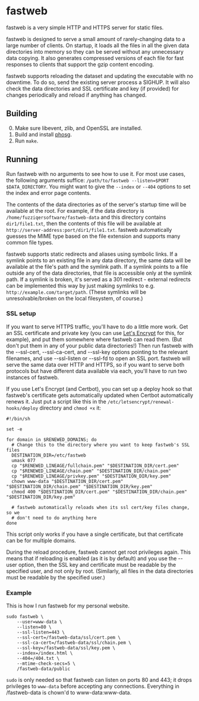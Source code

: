 # fastweb

fastweb is a very simple HTTP and HTTPS server for static files.

fastweb is designed to serve a small amount of rarely-changing data to a large number of clients. On startup, it loads all the files in all the given data directories into memory so they can be served without any unnecessary data copying. It also generates compressed versions of each file for fast responses to clients that support the gzip content encoding.

fastweb supports reloading the dataset and updating the executable with no downtime. To do so, send the existing server process a SIGHUP. It will also check the data directories and SSL certificate and key (if provided) for changes periodically and reload if anything has changed.

## Building

0. Make sure libevent, zlib, and OpenSSL are installed.
1. Build and install [phosg](https://github.com/fuzziqersoftware/phosg).
2. Run `make`.

## Running

Run fastweb with no arguments to see how to use it. For most use cases, the following arguments suffice: `/path/to/fastweb --listen=$PORT $DATA_DIRECTORY`. You might want to give the `--index` or `--404` options to set the index and error page contents.

The contents of the data directories as of the server's startup time will be available at the root. For example, if the data directory is `/home/fuzziqersoftware/fastweb-data` and this directory contains `dir1/file1.txt`, then the contents of this file will be available at `http://server-address:port/dir1/file1.txt`. fastweb automatically guesses the MIME type based on the file extension and supports many common file types.

fastweb supports static redirects and aliases using symbolic links. If a symlink points to an existing file in any data directory, the same data will be available at the file's path and the symlink path. If a symlink points to a file outside any of the data directories, that file is accessible only at the symlink path. If a symlink is broken, it's served as a 301 redirect - external redirects can be implemented this way by just making symlinks to e.g. `http://example.com/target/path`. (These symlinks will be unresolvable/broken on the local filesystem, of course.)

### SSL setup

If you want to serve HTTPS traffic, you'll have to do a little more work. Get an SSL certificate and private key (you can use [Let's Encrypt](https://letsencrypt.org/) for this, for example), and put them somewhere where fastweb can read them. (But don't put them in any of your public data directories!) Then run fastweb with the --ssl-cert, --ssl-ca-cert, and --ssl-key options pointing to the relevant filenames, and use --ssl-listen or --ssl-fd to open an SSL port. fastweb will serve the same data over HTTP and HTTPS, so if you want to serve both protocols but have different data available via each, you'll have to run two instances of fastweb.

If you use Let's Encrypt (and Certbot), you can set up a deploy hook so that fastweb's certificate gets automatically updated when Certbot automatically renews it. Just put a script like this in the `/etc/letsencrypt/renewal-hooks/deploy` directory and `chmod +x` it:

    #!/bin/sh

    set -e

    for domain in $RENEWED_DOMAINS; do
      # Change this to the directory where you want to keep fastweb's SSL files
      DESTINATION_DIR=/etc/fastweb
      umask 077
      cp "$RENEWED_LINEAGE/fullchain.pem" "$DESTINATION_DIR/cert.pem"
      cp "$RENEWED_LINEAGE/chain.pem" "$DESTINATION_DIR/chain.pem"
      cp "$RENEWED_LINEAGE/privkey.pem" "$DESTINATION_DIR/key.pem"
      chown www-data "$DESTINATION_DIR/cert.pem" "$DESTINATION_DIR/chain.pem" "$DESTINATION_DIR/key.pem"
      chmod 400 "$DESTINATION_DIR/cert.pem" "$DESTINATION_DIR/chain.pem" "$DESTINATION_DIR/key.pem"

      # fastweb automatically reloads when its ssl cert/key files change, so we
      # don't need to do anything here
    done

This script only works if you have a single certificate, but that certificate can be for multiple domains.

During the reload procedure, fastweb cannot get root privileges again. This means that if reloading is enabled (as it is by default) and you use the --user option, then the SSL key and certificate must be readable by the specified user, and not only by root. (Similarly, all files in the data directories must be readable by the specified user.)

### Example

This is how I run fastweb for my personal website.

    sudo fastweb \
        --user=www-data \
        --listen=80 \
        --ssl-listen=443 \
        --ssl-cert=/fastweb-data/ssl/cert.pem \
        --ssl-ca-cert=/fastweb-data/ssl/chain.pem \
        --ssl-key=/fastweb-data/ssl/key.pem \
        --index=/index.html \
        --404=/404.txt \
        --mtime-check-secs=5 \
        /fastweb-data/public

`sudo` is only needed so that fastweb can listen on ports 80 and 443; it drops privileges to `www-data` before accepting any connections. Everything in /fastweb-data is chown'd to www-data:www-data.
